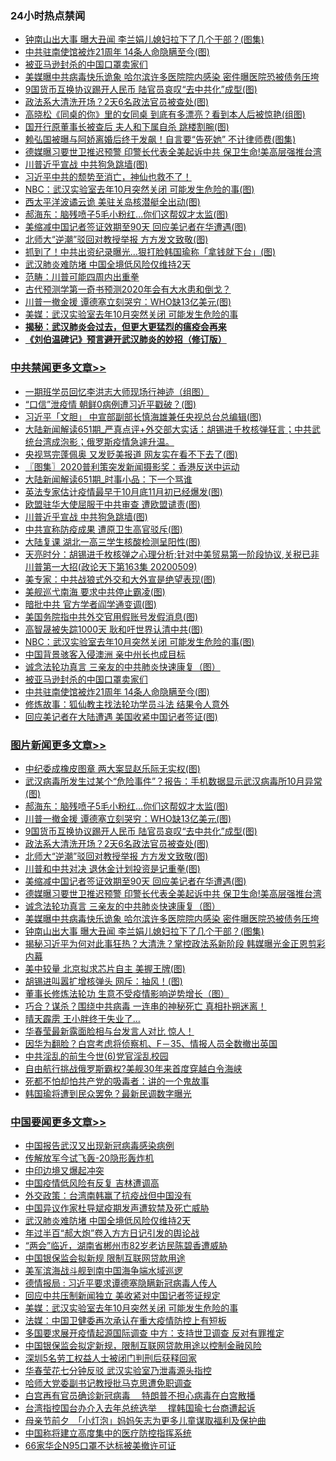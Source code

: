 <div class="catlist">
<h3>24小时热点禁闻</h3>
<ul>
<li><a href="https://github.com/fqnews/bnews/blob/master/topimagenews/20200509/1325550.md">钟南山出大事 曝大丑闻 李兰娟儿媳妇拉下了几个干部？(图集)</a></li>
<li><a href="https://github.com/fqnews/bnews/blob/master/cbnews/20200509/1325492.md">中共驻南使馆被炸21周年 14条人命隐瞒至今(图)</a></li>
<li><a href="https://github.com/fqnews/bnews/blob/master/cbnews/20200509/1325520.md">被亚马逊封杀的中国口罩卖家们</a></li>
<li><a href="https://github.com/fqnews/bnews/blob/master/topimagenews/20200509/1325581.md">美媒曝中共病毒快乐诡象 哈尔滨许多医院院内感染 密件曝医院恐被债务压垮</a></li>
<li><a href="https://github.com/fqnews/bnews/blob/master/topimagenews/20200510/1325782.md">9国货币互换协议踢开人民币 陆官员哀叹“去中共化”成型(图)</a></li>
<li><a href="https://github.com/fqnews/bnews/blob/master/topimagenews/20200510/1325769.md">政法系大清洗开场？2天6名政法官员被查处(图)</a></li>
<li><a href="https://github.com/fqnews/bnews/blob/master/yule/20200510/1325674.md">高晓松《同桌的你》里的女同桌 到底有多漂亮？看到本人后被惊艳(组图)</a></li>
<li><a href="https://github.com/fqnews/bnews/blob/master/cnnews/20200510/1325774.md">国开行原董事长被查后 夫人和下属自杀 跳楼割腕(图)</a></li>
<li><a href="https://github.com/fqnews/bnews/blob/master/yule/20200510/1325675.md">赖弘国被曝与阿娇离婚后终于发飙！自言要“告死她” 不计律师费(图集)</a></li>
<li><a href="https://github.com/fqnews/bnews/blob/master/topimagenews/20200509/1325616.md">德媒曝习要世卫推迟预警 印警长代表全美起诉中共 保卫生命!美高层强推台湾</a></li>
<li><a href="https://github.com/fqnews/bnews/blob/master/cbnews/20200510/1325824.md">川普近乎宣战 中共狗急跳墙(图)</a></li>
<li><a href="https://github.com/fqnews/bnews/blob/master/baitai/20200510/1325625.md">习近平中共的颓势至消亡，神仙也救不了！</a></li>
<li><a href="https://github.com/fqnews/bnews/blob/master/cbnews/20200510/1325690.md">NBC：武汉实验室去年10月突然关闭 可能发生危险的事(图)</a></li>
<li><a href="https://github.com/fqnews/bnews/blob/master/cnnews/20200510/1325684.md">西太平洋波谲云诡 美驻关岛核潜艇全出动(图)</a></li>
<li><a href="https://github.com/fqnews/bnews/blob/master/topimagenews/20200510/1325884.md">郝海东：脑残喷子5毛小粉红...你们这帮奴才太监(图)</a></li>
<li><a href="https://github.com/fqnews/bnews/blob/master/topimagenews/20200510/1325641.md">美缩减中国记者签证效期至90天 回应美记者在华遭遇(图)</a></li>
<li><a href="https://github.com/fqnews/bnews/blob/master/topimagenews/20200510/1325757.md">北师大“逆潮”驳回对教授举报 方方发文致敬(图)</a></li>
<li><a href="https://github.com/fqnews/bnews/blob/master/cnnews/hknews/20200510/1325827.md">抓到了！中共出资纪录曝光…狠打脸韩国瑜称「拿钱就下台」(图)</a></li>
<li><a href="https://github.com/fqnews/bnews/blob/master/headline/20200510/1325708.md">武汉肺炎难防堵 中国全境低风险仅维持2天</a></li>
<li><a href="https://github.com/fqnews/bnews/blob/master/comments/20200510/1325738.md">范畴：川普可能四周内出重拳</a></li>
<li><a href="https://github.com/fqnews/bnews/blob/master/comments/20200510/1325718.md">古代预测学第一奇书预测2020年会有大水患和倒戈？</a></li>
<li><a href="https://github.com/fqnews/bnews/blob/master/topimagenews/20200510/1325823.md">川普一撤金援 谭德塞立刻哭穷：WHO缺13亿美元(图)</a></li>
<li><a href="https://github.com/fqnews/bnews/blob/master/headline/20200510/1325647.md">美媒：武汉实验室去年10月突然关闭 可能发生危险的事</a></li>
<li><b><a href="https://github.com/fqnews/bnews/blob/master/comments/20200211/1275071.md" target="_blank">揭秘：武汉肺炎会过去，但更大更猛烈的瘟疫会再来</a></b></li>
<li><b><a href="https://github.com/fqnews/bnews/blob/master/comments/20200207/1272816.md" target="_blank">《刘伯温碑记》预言避开武汉肺炎的妙招（修订版）</a></b></li>
</ul>
</div>

<div class="catlist">
<h3><a href="https://github.com/fqnews/bnews/blob/master/cbnews/" target="_blank">中共禁闻</a><span><a href="https://github.com/fqnews/bnews/blob/master/cbnews/" target="_blank" rel="nofollow">更多文章>></a></span></h3>
<ul>
<li><a href="https://github.com/fqnews/bnews/blob/master/comments/20200510/1326117.md" target="_blank">一期班学员回忆李洪志大师现场行神迹（组图）</a></li>
<li><a href="https://github.com/fqnews/bnews/blob/master/cbnews/20200510/1326075.md" target="_blank">“口信”泄疫情 朝鲜0病例遭习近平戳破？(图)</a></li>
<li><a href="https://github.com/fqnews/bnews/blob/master/cbnews/20200510/1325994.md" target="_blank">习近平「文胆」 中宣部副部长慎海雄兼任央视总台总编辑(图)</a></li>
<li><a href="https://github.com/fqnews/bnews/blob/master/cbnews/20200510/1325993.md" target="_blank">大陆新闻解读651期_严真点评+外交部大实话：胡锡进千枚核弹狂言；中共武统台湾成泡影；俄罗斯疫情急遽升温。</a></li>
<li><a href="https://github.com/fqnews/bnews/blob/master/cbnews/20200510/1325964.md" target="_blank">央视骂完蓬佩奥 又发贬美报道 网友实在看不下去了(图)</a></li>
<li><a href="https://github.com/fqnews/bnews/blob/master/cbnews/20200510/1325958.md" target="_blank">〖图集〗2020普利策突发新闻摄影奖：香港反送中运动</a></li>
<li><a href="https://github.com/fqnews/bnews/blob/master/cbnews/20200510/1325955.md" target="_blank">大陆新闻解读651期_时事小品：下一个骂谁</a></li>
<li><a href="https://github.com/fqnews/bnews/blob/master/cbnews/20200510/1325885.md" target="_blank">英法专家估计疫情最早于10月底11月初已经爆发(图)</a></li>
<li><a href="https://github.com/fqnews/bnews/blob/master/cbnews/20200510/1325825.md" target="_blank">欧盟驻华大使屈服于中共审查 遭欧盟谴责(图)</a></li>
<li><a href="https://github.com/fqnews/bnews/blob/master/cbnews/20200510/1325824.md" target="_blank">川普近乎宣战 中共狗急跳墙(图)</a></li>
<li><a href="https://github.com/fqnews/bnews/blob/master/cbnews/20200510/1325812.md" target="_blank">中共宣称防疫成果 遭原卫生高官驳斥(图)</a></li>
<li><a href="https://github.com/fqnews/bnews/blob/master/cbnews/20200510/1325811.md" target="_blank">大陆复课 湖北一高三学生核酸检测呈阳性(图)</a></li>
<li><a href="https://github.com/fqnews/bnews/blob/master/cbnews/20200510/1325798.md" target="_blank">天亮时分：胡锡进千枚核弹之心理分析;针对中美贸易第一阶段协议,关税已非川普第一大招(政论天下第163集 20200509)</a></li>
<li><a href="https://github.com/fqnews/bnews/blob/master/cbnews/20200510/1325784.md" target="_blank">美专家：中共战狼式外交和大外宣是绝望表现(图)</a></li>
<li><a href="https://github.com/fqnews/bnews/blob/master/cbnews/20200510/1325783.md" target="_blank">美舰巡弋南海 要求中共停止霸凌(图)</a></li>
<li><a href="https://github.com/fqnews/bnews/blob/master/cbnews/20200510/1325770.md" target="_blank">暗批中共 官方学者阎学通变调(图)</a></li>
<li><a href="https://github.com/fqnews/bnews/blob/master/cbnews/20200510/1325758.md" target="_blank">美国务院指中共外交官用假账号发假消息(图)</a></li>
<li><a href="https://github.com/fqnews/bnews/blob/master/cbnews/20200510/1325736.md" target="_blank">高智晟被失踪1000天 耿和吁世界认清中共(图)</a></li>
<li><a href="https://github.com/fqnews/bnews/blob/master/cbnews/20200510/1325690.md" target="_blank">NBC：武汉实验室去年10月突然关闭 可能发生危险的事(图)</a></li>
<li><a href="https://github.com/fqnews/bnews/blob/master/cbnews/20200509/1325595.md" target="_blank">中国背景骇客入侵澳洲 亲中州长也成目标</a></li>
<li><a href="https://github.com/fqnews/bnews/blob/master/comments/20200509/1325534.md" target="_blank">诚念法轮功真言 三亲友的中共肺炎快速康复（图）</a></li>
<li><a href="https://github.com/fqnews/bnews/blob/master/cbnews/20200509/1325520.md" target="_blank">被亚马逊封杀的中国口罩卖家们</a></li>
<li><a href="https://github.com/fqnews/bnews/blob/master/cbnews/20200509/1325492.md" target="_blank">中共驻南使馆被炸21周年 14条人命隐瞒至今(图)</a></li>
<li><a href="https://github.com/fqnews/bnews/blob/master/cbnews/20200509/1325284.md" target="_blank">修炼故事：狐仙教主找法轮功学员斗法  结果令人意外</a></li>
<li><a href="https://github.com/fqnews/bnews/blob/master/cbnews/20200509/1325356.md" target="_blank">回应美记者在大陆遭遇 美国收紧中国记者签证(图)</a></li>

</ul>
</div>
<div class="catlist">
<h3><a href="https://github.com/fqnews/bnews/blob/master/topimagenews/" target="_blank">图片新闻</a><span><a href="https://github.com/fqnews/bnews/blob/master/topimagenews/" target="_blank" rel="nofollow">更多文章>></a></span></h3>
<ul>
<li><a href="https://github.com/fqnews/bnews/blob/master/topimagenews/20200510/1326109.md" target="_blank">中纪委成橡皮图章 两大案显赵乐际无实权(图)</a></li>
<li><a href="https://github.com/fqnews/bnews/blob/master/topimagenews/20200510/1325959.md" target="_blank">武汉病毒所发生过某个“危险事件”？报告：手机数据显示武汉病毒所10月异常(图)</a></li>
<li><a href="https://github.com/fqnews/bnews/blob/master/topimagenews/20200510/1325884.md" target="_blank">郝海东：脑残喷子5毛小粉红&#8230;你们这帮奴才太监(图)</a></li>
<li><a href="https://github.com/fqnews/bnews/blob/master/topimagenews/20200510/1325823.md" target="_blank">川普一撤金援 谭德塞立刻哭穷：WHO缺13亿美元(图)</a></li>
<li><a href="https://github.com/fqnews/bnews/blob/master/topimagenews/20200510/1325782.md" target="_blank">9国货币互换协议踢开人民币 陆官员哀叹“去中共化”成型(图)</a></li>
<li><a href="https://github.com/fqnews/bnews/blob/master/topimagenews/20200510/1325769.md" target="_blank">政法系大清洗开场？2天6名政法官员被查处(图)</a></li>
<li><a href="https://github.com/fqnews/bnews/blob/master/topimagenews/20200510/1325757.md" target="_blank">北师大“逆潮”驳回对教授举报 方方发文致敬(图)</a></li>
<li><a href="https://github.com/fqnews/bnews/blob/master/topimagenews/20200510/1325756.md" target="_blank">川普和中共对决 退休金计划投资是记重拳(图)</a></li>
<li><a href="https://github.com/fqnews/bnews/blob/master/topimagenews/20200510/1325641.md" target="_blank">美缩减中国记者签证效期至90天 回应美记者在华遭遇(图)</a></li>
<li><a href="https://github.com/fqnews/bnews/blob/master/topimagenews/20200509/1325616.md" target="_blank">德媒曝习要世卫推迟预警 印警长代表全美起诉中共 保卫生命!美高层强推台湾</a></li>
<li><a href="https://github.com/fqnews/bnews/blob/master/comments/20200509/1325534.md" target="_blank">诚念法轮功真言 三亲友的中共肺炎快速康复（图）</a></li>
<li><a href="https://github.com/fqnews/bnews/blob/master/topimagenews/20200509/1325581.md" target="_blank">美媒曝中共病毒快乐诡象 哈尔滨许多医院院内感染 密件曝医院恐被债务压垮</a></li>
<li><a href="https://github.com/fqnews/bnews/blob/master/topimagenews/20200509/1325550.md" target="_blank">钟南山出大事 曝大丑闻 李兰娟儿媳妇拉下了几个干部？(图集)</a></li>
<li><a href="https://github.com/fqnews/bnews/blob/master/topimagenews/20200509/1325299.md" target="_blank">揭秘习近平为何对此事狂热？大清洗？掌控政法系新阶段 韩媒曝光金正恩剪彩内幕</a></li>
<li><a href="https://github.com/fqnews/bnews/blob/master/topimagenews/20200509/1325298.md" target="_blank">美中较量 北京拟求芯片自主 美握王牌(图)</a></li>
<li><a href="https://github.com/fqnews/bnews/blob/master/topimagenews/20200509/1325297.md" target="_blank">胡锡进叫嚣扩增核弹头 网斥：抽风！(图)</a></li>
<li><a href="https://github.com/fqnews/bnews/blob/master/comments/20200508/1324534.md" target="_blank">董事长修炼法轮功 生意不受疫情影响逆势增长（图）</a></li>
<li><a href="https://github.com/fqnews/bnews/blob/master/topimagenews/20200507/1324186.md" target="_blank">巧合？谋杀？围绕中共病毒 一连串的神秘死亡 真相扑朔迷离！</a></li>
<li><a href="https://github.com/fqnews/bnews/blob/master/topimagenews/20200507/1324185.md" target="_blank">晴天霹雳 王小胖终于失业了…</a></li>
<li><a href="https://github.com/fqnews/bnews/blob/master/topimagenews/20200507/1324180.md" target="_blank">华春莹最新露面脸相与台发言人对比 惊人！</a></li>
<li><a href="https://github.com/fqnews/bnews/blob/master/topimagenews/20200507/1324129.md" target="_blank">因华为翻脸？白宫考虑将侦察机、F－35、情报人员全数撤出英国</a></li>
<li><a href="https://github.com/fqnews/bnews/blob/master/topimagenews/20200507/1324128.md" target="_blank">中共淫乱的前生今世(6)党官淫乱校园</a></li>
<li><a href="https://github.com/fqnews/bnews/blob/master/topimagenews/20200507/1324127.md" target="_blank">自由航行挑战俄罗斯霸权?美舰30年来首度穿越白令海峡</a></li>
<li><a href="https://github.com/fqnews/bnews/blob/master/topimagenews/20200507/1324122.md" target="_blank">死都不怕却怕共产党的吸毒者：讲的一个鬼故事</a></li>
<li><a href="https://github.com/fqnews/bnews/blob/master/topimagenews/20200507/1324105.md" target="_blank">韩国瑜将遭到民众罢免？最新民调数字曝光</a></li>

</ul>
</div>
<div class="catlist">
<h3><a href="https://github.com/fqnews/bnews/blob/master/headline/" target="_blank">中国要闻</a><span><a href="https://github.com/fqnews/bnews/blob/master/headline/" target="_blank" rel="nofollow">更多文章>></a></span></h3>
<ul>
<li><a href="https://github.com/fqnews/bnews/blob/master/headline/20200510/1326142.md" target="_blank">中国报告武汉又出现新冠病毒感染病例</a></li>
<li><a href="https://github.com/fqnews/bnews/blob/master/headline/20200510/1326140.md" target="_blank">传解放军今试飞轰-20隐形轰炸机</a></li>
<li><a href="https://github.com/fqnews/bnews/blob/master/headline/20200510/1326133.md" target="_blank">中印边境又爆起冲突</a></li>
<li><a href="https://github.com/fqnews/bnews/blob/master/headline/20200510/1326120.md" target="_blank">中国疫情低风险有反复 吉林遭调高</a></li>
<li><a href="https://github.com/fqnews/bnews/blob/master/headline/20200510/1326101.md" target="_blank">外交政策：台湾南韩赢了抗疫战但中国没有</a></li>
<li><a href="https://github.com/fqnews/bnews/blob/master/headline/20200510/1325733.md" target="_blank">中国异议作家杜导斌疫期发声遭软禁及死亡威胁</a></li>
<li><a href="https://github.com/fqnews/bnews/blob/master/headline/20200510/1325708.md" target="_blank">武汉肺炎难防堵 中国全境低风险仅维持2天</a></li>
<li><a href="https://github.com/fqnews/bnews/blob/master/headline/20200510/1325707.md" target="_blank">年过半百“郝大炮”卷入方方日记引发的舆论战</a></li>
<li><a href="https://github.com/fqnews/bnews/blob/master/headline/20200510/1325706.md" target="_blank">“两会”临近，湖南省郴州市82岁老访民陈碧香遭威胁</a></li>
<li><a href="https://github.com/fqnews/bnews/blob/master/headline/20200510/1325705.md" target="_blank">中国银保监会拟新规 限制互联网贷款用途</a></li>
<li><a href="https://github.com/fqnews/bnews/blob/master/headline/20200510/1325681.md" target="_blank">美军滨海战斗舰到南中国海争端水域巡逻</a></li>
<li><a href="https://github.com/fqnews/bnews/blob/master/headline/20200510/1325665.md" target="_blank">德情报局 : 习近平要求谭德塞隐瞒新冠病毒人传人</a></li>
<li><a href="https://github.com/fqnews/bnews/blob/master/headline/20200510/1325653.md" target="_blank">回应中共压制新闻独立 美收紧对中国记者签证规定</a></li>
<li><a href="https://github.com/fqnews/bnews/blob/master/headline/20200510/1325647.md" target="_blank">美媒：武汉实验室去年10月突然关闭 可能发生危险的事</a></li>
<li><a href="https://github.com/fqnews/bnews/blob/master/headline/20200510/1325646.md" target="_blank">法媒：中国卫健委再次承认在重大疫情防控上有短板</a></li>
<li><a href="https://github.com/fqnews/bnews/blob/master/headline/20200510/1325643.md" target="_blank">多国要求展开疫情起源国际调查 中方：支持世卫调查 反对有罪推定</a></li>
<li><a href="https://github.com/fqnews/bnews/blob/master/headline/20200509/1325612.md" target="_blank">中国银保监会拟定新规，限制互联网贷款用途以控制金融风险</a></li>
<li><a href="https://github.com/fqnews/bnews/blob/master/headline/20200509/1325606.md" target="_blank">深圳5名劳工权益人士被闭门判刑后获释回家</a></li>
<li><a href="https://github.com/fqnews/bnews/blob/master/headline/20200509/1325605.md" target="_blank">华春莹花七分钟反驳  武汉实验室乃泄毒源头指控</a></li>
<li><a href="https://github.com/fqnews/bnews/blob/master/headline/20200509/1325596.md" target="_blank">哈师大党委副书记教授批马克思遭免职调查</a></li>
<li><a href="https://github.com/fqnews/bnews/blob/master/headline/20200509/1325593.md" target="_blank">白宫再有官员确诊新冠病毒　 特朗普不担心病毒在白宫散播</a></li>
<li><a href="https://github.com/fqnews/bnews/blob/master/headline/20200509/1325592.md" target="_blank">台湾指控国台办介入去年总统选举　 撑韩国瑜七台商遭起诉</a></li>
<li><a href="https://github.com/fqnews/bnews/blob/master/headline/20200509/1325591.md" target="_blank">母亲节前夕　「小灯泡」妈妈矢志为更多儿童谋取福利及保护曲</a></li>
<li><a href="https://github.com/fqnews/bnews/blob/master/headline/20200509/1325575.md" target="_blank">中国称将建立高度集中的医疗防控指挥系统</a></li>
<li><a href="https://github.com/fqnews/bnews/blob/master/headline/20200509/1325574.md" target="_blank">66家华企N95口罩不达标被美撤许可证</a></li>

</ul>
</div>
